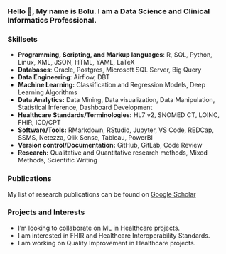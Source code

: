 ### Hello 👋, My name is Bolu. I am a Data Science and Clinical Informatics Professional.

### Skillsets
*	**Programming, Scripting, and Markup languages**: R, SQL, Python, Linux, XML, JSON, HTML, YAML, LaTeX
* **Databases**: Oracle, Postgres, Microsoft SQL Server, Big Query
*	**Data Engineering**: Airflow, DBT
*	**Machine Learning:** Classification and Regression Models, Deep Learning Algorithms
*	**Data Analytics:** Data Mining, Data visualization, Data Manipulation, Statistical Inference, Dashboard Development
*	**Healthcare Standards/Terminologies:** HL7 v2, SNOMED CT, LOINC, FHIR, ICD/CPT
*	**Software/Tools:** RMarkdown, RStudio, Jupyter, VS Code, REDCap, SSMS, Netezza, Qlik Sense, Tableau, PowerBI
*	**Version control/Documentation:** GitHub, GitLab, Code Review
*	**Research:** Qualitative and Quantitative research methods, Mixed Methods, Scientific Writing

### Publications
My list of research publications can be found on [Google Scholar](https://scholar.google.com/citations?hl=en&user=ncwhL9cAAAAJ)

### Projects and Interests
- I’m looking to collaborate on ML in Healthcare projects.
- I am interested in FHIR and Healthcare Interoperability Standards.
- I am working on Quality Improvement in Healthcare projects.
